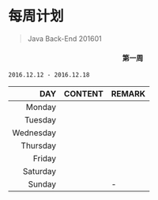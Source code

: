 # 每周计划

> Java Back-End 201601

####  <center>第一周</center>

`2016.12.12 - 2016.12.18`


|DAY|CONTENT|REMARK|
|-:|-|:-|
|Monday|||
|Tuesday|||
|Wednesday|||
|Thursday|||
|Friday|||
|Saturday|||
|Sunday||-|

<div style="page-break-after: always;"></div>